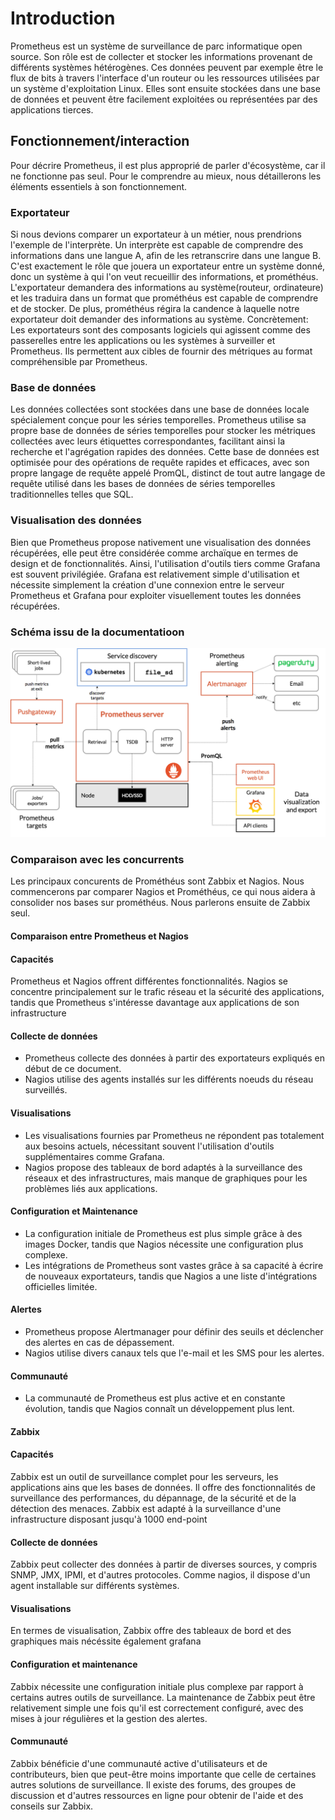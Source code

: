 # Introduction

Prometheus est un système de surveillance de parc informatique open source. Son rôle est de collecter et stocker les informations provenant de différents systèmes hétérogènes. Ces données peuvent par exemple être le flux de bits à travers l'interface d'un routeur ou les ressources utilisées par un système d'exploitation Linux. Elles sont ensuite stockées dans une base de données et peuvent être facilement exploitées ou représentées par des applications tierces.

## Fonctionnement/interaction

Pour décrire Prometheus, il est plus approprié de parler d'écosystème, car il ne fonctionne pas seul. Pour le comprendre au mieux, nous détaillerons les éléments essentiels à son fonctionnement.

### Exportateur

Si nous devions comparer un exportateur à un métier, nous prendrions l'exemple de l'interprète. 
Un interprète est capable de comprendre des informations dans une langue A, afin de  les retranscrire dans une langue B. 
C'est exactement le rôle que jouera un exportateur entre un système donné, donc un système à qui l'on veut recueillir des informations, et prométhéus. L'exportateur demandera des informations au système(routeur, ordinateure) et les traduira dans un format que prométhéus est capable de comprendre et de stocker. De plus, prométhéus régira la candence à laquelle notre exportateur doit demander des informations au système. Concrètement: Les exportateurs sont des composants logiciels qui agissent comme des passerelles entre les applications ou les systèmes à surveiller et Prometheus. Ils permettent aux cibles de fournir des métriques au format compréhensible par Prometheus.

### Base de données

Les données collectées sont stockées dans une base de données locale spécialement conçue pour les séries temporelles. Prometheus utilise sa propre base de données de séries temporelles pour stocker les métriques collectées avec leurs étiquettes correspondantes, facilitant ainsi la recherche et l'agrégation rapides des données. Cette base de données est optimisée pour des opérations de requête rapides et efficaces, avec son propre langage de requête appelé PromQL, distinct de tout autre langage de requête utilisé dans les bases de données de séries temporelles traditionnelles telles que SQL.

### Visualisation des données

Bien que Prometheus propose nativement une visualisation  des données récupérées, elle peut être considérée comme archaïque en termes de design et de fonctionnalités. Ainsi, l'utilisation d'outils tiers comme Grafana est souvent privilégiée. Grafana est relativement simple d'utilisation et nécessite simplement la création d'une connexion entre le serveur Prometheus et Grafana pour exploiter visuellement toutes les données récupérées.

### Schéma issu de la documentatioon
![Texte alternatif](./images/architecture.png "Titre de l'image")


### Comparaison avec les concurrents

Les principaux concurents de Prométhéus sont Zabbix et Nagios. Nous commencerons par comparer Nagios et Prométhéus, ce qui nous aidera à consolider nos bases sur prométhéus. Nous parlerons ensuite de Zabbix seul.

#### Comparaison entre Prometheus et Nagios

#### Capacités
Prometheus et Nagios offrent différentes fonctionnalités. Nagios se concentre principalement sur le trafic réseau et la sécurité des applications, tandis que Prometheus s'intéresse davantage aux applications de son infrastructure

#### Collecte de données
- Prometheus collecte des données à partir des exportateurs expliqués en début de ce document.
- Nagios utilise des agents installés sur les différents noeuds du réseau surveillés.

#### Visualisations
- Les visualisations fournies par Prometheus ne répondent pas totalement aux besoins actuels, nécessitant souvent l'utilisation d'outils supplémentaires comme Grafana.
- Nagios propose des tableaux de bord adaptés à la surveillance des réseaux et des infrastructures, mais manque de graphiques pour les problèmes liés aux applications.

#### Configuration et Maintenance
- La configuration initiale de Prometheus est plus simple grâce à des images Docker, tandis que Nagios nécessite une configuration plus complexe.
- Les intégrations de Prometheus sont vastes grâce à sa capacité à écrire de nouveaux exportateurs, tandis que Nagios a une liste d'intégrations officielles limitée.

#### Alertes
- Prometheus propose Alertmanager pour définir des seuils et déclencher des alertes en cas de dépassement.
- Nagios utilise divers canaux tels que l'e-mail et les SMS pour les alertes.

#### Communauté
- La communauté de Prometheus est plus active et en constante évolution, tandis que Nagios connaît un développement plus lent.

#### Zabbix

#### Capacités

Zabbix est un outil de surveillance complet pour les serveurs, les applications ains que les bases de données. Il offre des fonctionnalités de surveillance des performances, du dépannage, de la sécurité et de la détection des menaces. Zabbix est adapté à la surveillance d'une infrastructure disposant jusqu'à 1000 end-point

#### Collecte de données

Zabbix peut collecter des données à partir de diverses sources, y compris SNMP, JMX, IPMI, et d'autres protocoles. Comme nagios, il dispose d'un agent installable sur différents systèmes.

#### Visualisations

En termes de visualisation, Zabbix offre des tableaux de bord et des graphiques mais nécéssite également grafana

#### Configuration et maintenance

Zabbix nécessite une configuration initiale plus complexe par rapport à certains autres outils de surveillance. La maintenance de Zabbix peut être relativement simple une fois qu'il est correctement configuré, avec des mises à jour régulières et la gestion des alertes.

#### Communauté

Zabbix bénéficie d'une communauté active d'utilisateurs et de contributeurs, bien que peut-être moins importante que celle de certaines autres solutions de surveillance. Il existe des forums, des groupes de discussion et d'autres ressources en ligne pour obtenir de l'aide et des conseils sur Zabbix.

